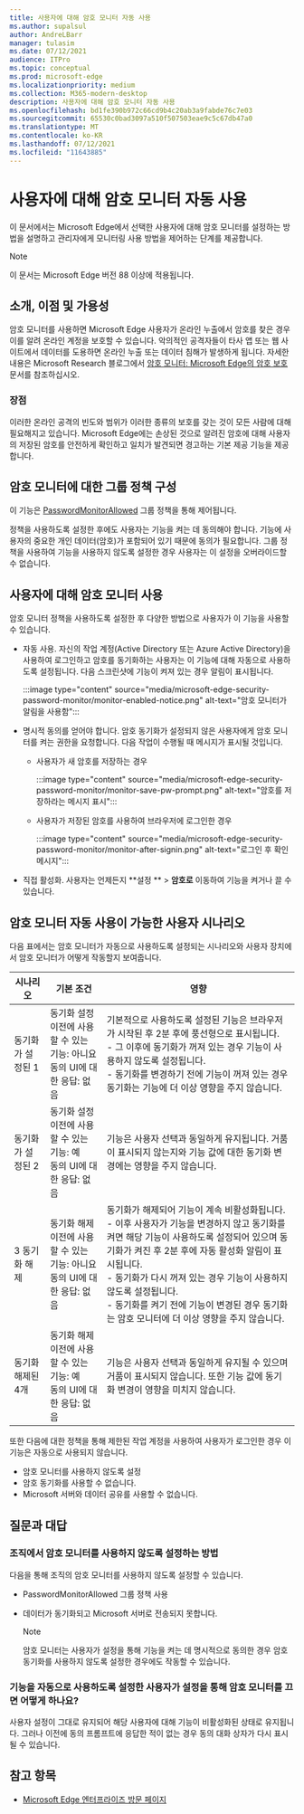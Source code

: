 ```yaml
---
title: 사용자에 대해 암호 모니터 자동 사용
ms.author: supalsul
author: AndreLBarr
manager: tulasim
ms.date: 07/12/2021
audience: ITPro
ms.topic: conceptual
ms.prod: microsoft-edge
ms.localizationpriority: medium
ms.collection: M365-modern-desktop
description: 사용자에 대해 암호 모니터 자동 사용
ms.openlocfilehash: bd1fe390b972c66cd9b4c20ab3a9fabde76c7e03
ms.sourcegitcommit: 65530c0bad3097a510f507503eae9c5c67db47a0
ms.translationtype: MT
ms.contentlocale: ko-KR
ms.lasthandoff: 07/12/2021
ms.locfileid: "11643885"
---
```

# <a name="password-monitor-auto-enabled-for-users"></a>사용자에 대해 암호 모니터 자동 사용

이 문서에서는 Microsoft Edge에서 선택한 사용자에 대해 암호 모니터를 설정하는 방법을 설명하고 관리자에게 모니터링 사용 방법을 제어하는 단계를 제공합니다.

> [!NOTE]
> 이 문서는 Microsoft Edge 버전 88 이상에 적용됩니다.

## <a name="introduction-benefits-and-availability"></a>소개, 이점 및 가용성

암호 모니터를 사용하면 Microsoft Edge 사용자가 온라인 누출에서 암호를 찾은 경우 이를 알려 온라인 계정을 보호할 수 있습니다. 악의적인 공격자들이 타사 앱 또는 웹 사이트에서 데이터를 도용하면 온라인 누출 또는 데이터 침해가 발생하게 됩니다. 자세한 내용은 Microsoft Research 블로그에서 [암호 모니터: Microsoft Edge의 암호 보호](https://www.microsoft.com/research/blog/password-monitor-safeguarding-passwords-in-microsoft-edge/) 문서를 참조하십시오.

### <a name="benefits"></a>장점

이러한 온라인 공격의 빈도와 범위가 이러한 종류의 보호를 갖는 것이 모든 사람에 대해 필요해지고 있습니다. Microsoft Edge에는 손상된 것으로 알려진 암호에 대해 사용자의 저장된 암호를 안전하게 확인하고 일치가 발견되면 경고하는 기본 제공 기능을 제공합니다.  

## <a name="configure-group-policy-for-password-monitor"></a>암호 모니터에 대한 그룹 정책 구성

이 기능은 [PasswordMonitorAllowed](./microsoft-edge-policies.md#passwordmonitorallowed) 그룹 정책을 통해 제어됩니다.

정책을 사용하도록 설정한 후에도 사용자는 기능을 켜는 데 동의해야 합니다. 기능에 사용자의 중요한 개인 데이터(암호)가 포함되어 있기 때문에 동의가 필요합니다. 그룹 정책을 사용하여 기능을 사용하지 않도록 설정한 경우 사용자는 이 설정을 오버라이드할 수 없습니다.  

## <a name="enabling-password-monitor-for-users"></a>사용자에 대해 암호 모니터 사용

암호 모니터 정책을 사용하도록 설정한 후 다양한 방법으로 사용자가 이 기능을 사용할 수 있습니다.

- 자동 사용. 자신의 작업 계정(Active Directory 또는 Azure Active Directory)을 사용하여 로그인하고 암호를 동기화하는 사용자는 이 기능에 대해 자동으로 사용하도록 설정됩니다. 다음 스크린샷에 기능이 켜져 있는 경우 알림이 표시됩니다.

  :::image type="content" source="media/microsoft-edge-security-password-monitor/monitor-enabled-notice.png" alt-text="암호 모니터가 알림을 사용함":::

-  명시적 동의를 얻어야 합니다. 암호 동기화가 설정되지 않은 사용자에게 암호 모니터를 켜는 권한을 요청합니다. 다음 작업이 수행될 때 메시지가 표시될 것입니다.
   - 사용자가 새 암호를 저장하는 경우
 
     :::image type="content" source="media/microsoft-edge-security-password-monitor/monitor-save-pw-prompt.png" alt-text="암호를 저장하라는 메시지 표시":::

   - 사용자가 저장된 암호를 사용하여 브라우저에 로그인한 경우
  
     :::image type="content" source="media/microsoft-edge-security-password-monitor/monitor-after-signin.png" alt-text="로그인 후 확인 메시지":::
   
- 직접 활성화. 사용자는 언제든지 **설정 ** > **암호로** 이동하여 기능을 켜거나 끌 수 있습니다.

## <a name="user-scenarios-with-password-monitor-auto-enabled"></a>암호 모니터 자동 사용이 가능한 사용자 시나리오

다음 표에서는 암호 모니터가 자동으로 사용하도록 설정되는 시나리오와 사용자 장치에서 암호 모니터가 어떻게 작동할지 보여줍니다.

| 시나리오 | 기본 조건 | 영향 |
|--|--|--|
| 동기화가 설정된 1 | 동기화 설정<br>이전에 사용할 수 있는 기능: 아니요<br>동의 UI에 대한 응답: 없음 | 기본적으로 사용하도록 설정된 기능은 브라우저가 시작된 후 2분 후에 풍선형으로 표시됩니다.<br>- 그 이후에 동기화가 꺼져 있는 경우 기능이 사용하지 않도록 설정됩니다.<br>- 동기화를 변경하기 전에 기능이 꺼져 있는 경우 동기화는 기능에 더 이상 영향을 주지 않습니다.   |
| 동기화가 설정된 2 | 동기화 설정<br>이전에 사용할 수 있는 기능: 예<br>동의 UI에 대한 응답: 없음 | 기능은 사용자 선택과 동일하게 유지됩니다.  거품이 표시되지 않는지와 기능 값에 대한 동기화 변경에는 영향을 주지 않습니다.|
| 3 동기화 해제 | 동기화 해제<br>이전에 사용할 수 있는 기능: 아니요<br>동의 UI에 대한 응답: 없음 | 동기화가 해제되어 기능이 계속 비활성화됩니다.<br>- 이후 사용자가 기능을 변경하지 않고 동기화를 켜면 해당 기능이 사용하도록 설정되어 있으며 동기화가 켜진 후 2분 후에 자동 활성화 알림이 표시됩니다. <br> - 동기화가 다시 꺼져 있는 경우 기능이 사용하지 않도록 설정됩니다. <br>- 동기화를 켜기 전에 기능이 변경된 경우 동기화는 암호 모니터에 더 이상 영향을 주지 않습니다.  |  
| 동기화 해제된 4개 | 동기화 해제<br>이전에 사용할 수 있는 기능: 예<br>동의 UI에 대한 응답: 없음 | 기능은 사용자 선택과 동일하게 유지될 수 있으며 거품이 표시되지 않습니다. 또한 기능 값에 동기화 변경이 영향을 미치지 않습니다.  |

또한 다음에 대한 정책을 통해 제한된 작업 계정을 사용하여 사용자가 로그인한 경우 이 기능은 자동으로 사용되지 않습니다.

- 암호 모니터를 사용하지 않도록 설정  
- 암호 동기화를 사용할 수 없습니다.
- Microsoft 서버와 데이터 공유를 사용할 수 없습니다.

## <a name="frequently-asked-questions"></a>질문과 대답

### <a name="how-can-password-monitor-be-disabled-for-my-organization"></a>조직에서 암호 모니터를 사용하지 않도록 설정하는 방법

다음을 통해 조직의 암호 모니터를 사용하지 않도록 설정할 수 있습니다.
- PasswordMonitorAllowed 그룹 정책 사용
- 데이터가 동기화되고 Microsoft 서버로 전송되지 못합니다.

  > [!NOTE]
  > 암호 모니터는 사용자가 설정을 통해 기능을 켜는 데 명시적으로 동의한 경우 암호 동기화를 사용하지 않도록 설정한 경우에도 작동할 수 있습니다.

### <a name="what-happens-if-a-user-for-whom-the-feature-has-been-auto-enabled-turns-password-monitor-off-via-settings"></a>기능을 자동으로 사용하도록 설정한 사용자가 설정을 통해 암호 모니터를 끄면 어떻게 하나요?

사용자 설정이 그대로 유지되어 해당 사용자에 대해 기능이 비활성화된 상태로 유지됩니다. 그러나 이전에 동의 프롬프트에 응답한 적이 없는 경우 동의 대화 상자가 다시 표시될 수 있습니다.

## <a name="see-also"></a>참고 항목

- [Microsoft Edge 엔터프라이즈 방문 페이지](https://aka.ms/EdgeEnterprise)